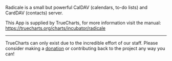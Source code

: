 Radicale is a small but powerful CalDAV (calendars, to-do lists) and CardDAV (contacts) server.

This App is supplied by TrueCharts, for more information visit the manual: https://truecharts.org/charts/incubator/radicale

---

TrueCharts can only exist due to the incredible effort of our staff.
Please consider making a [donation](https://truecharts.org/docs/about/sponsor) or contributing back to the project any way you can!

